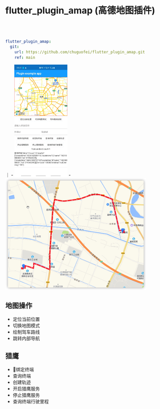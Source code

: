<!--
 * @author: YiuHai
 * @description: 一些描述
 * @Date: 2020-11-20 08:44:07
 * @LastEditTime: 2020-12-01 16:39:45
-->
# flutter_plugin_amap (高德地图插件)

```yaml



flutter_plugin_amap:
  git:
    url: https://github.com/chuguofei/flutter_plugin_amap.git
    ref: main
```



｜ - <img src="./image/ui.jpg " height="350"/>   - <img src="./image/pc_track.jpg " height="350"/>



## 地图操作
* 定位当前位置
* 切换地图模式
* 绘制驾车路线
* 跳转内部导航


## 猎鹰
* 绑定终端
* 查询终端
* 创建轨迹
* 开启猎鹰服务
* 停止猎鹰服务
* 查询终端行驶里程